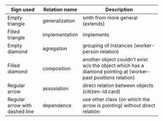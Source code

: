 Sign used | Relation name | Description
--- | --- | ---
Empty triangle | generalization | smth from more general (extends)
Filled triangle | implementation | implements
Empty diamond | agregation | grouping of instances (worker-person relation)
Filled diamond | composition | another object couldn't exist w/o the object which has a diamond pointing at (worker-past positions relation)
Regular arrow | assosiation | direct relation between objects (citizen-id card)
Regular arrow with dashed line | dependence | use other class (on which the arrow is pointing) without direct relation
